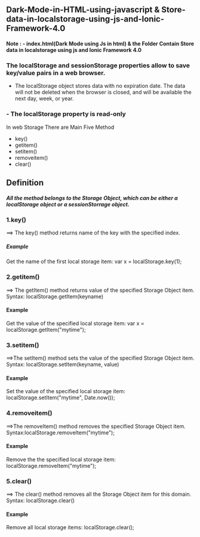 ## Dark-Mode-in-HTML-using-javascript & Store-data-in-localstorage-using-js-and-Ionic-Framework-4.0
#### Note : - index.html(Dark Mode using Js in html) & the Folder Contain Store data in localstorage using js and Ionic Framework 4.0
### The localStorage and sessionStorage properties allow to save key/value pairs in a web browser.
- The localStorage object stores data with no expiration date. The data will not be deleted when the browser is closed, and will be available the next day, week, or year.

### -  The localStorage property is read-only
In web Storage There are Main Five Method 
* key()
* getitem()
* setitem()
* removeitem()
* clear()

## Definition
##### All the method belongs to the Storage Object, which can be either a localStorage object or a sessionStorrage object.


### 1.key()
==> The key() method returns name of the key with the specified index.
##### Example
Get the name of the first local storage item:
var x = localStorage.key(1);

### 2.getitem()
==> The getItem() method returns value of the specified Storage Object item.
	Syntax: localStorage.getItem(keyname)

#### Example
Get the value of the specified local storage item:
var x = localStorage.getItem("mytime");

### 3.setitem()
==>The setItem() method sets the value of the specified Storage Object item.
	Syntax: localStorage.setItem(keyname, value)

#### Example
Set the value of the specified local storage item:
localStorage.setItem("mytime", Date.now());

### 4.removeitem()
==>The removeItem() method removes the specified Storage Object item.
	Syntax:localStorage.removeItem("mytime");

#### Example
Remove the the specified local storage item:
localStorage.removeItem("mytime");

### 5.clear()
==> The clear() method removes all the Storage Object item for this domain.
	Syntax: localStorage.clear()

#### Example
Remove all local storage items:
localStorage.clear();
